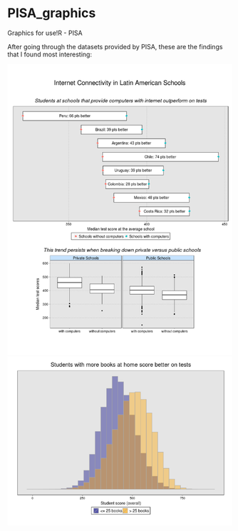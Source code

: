 PISA_graphics
=============

Graphics for use!R - PISA


After going through the datasets provided by PISA, these are the findings that I found most interesting:



<img src=https://github.com/patrick-miller/PISA-graphics/raw/master/data/InternetLatinAmerica.png />




<img src=https://github.com/patrick-miller/PISA-graphics/raw/master/data/BooksInequality.png />

